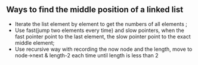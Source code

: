 Ways to find the middle position of a linked list
----
  - Iterate the list element by element to get the numbers of all elements ;
  - Use fast(jump two elements every time) and slow pointers, when the fast pointer point to the last element, 
  the slow  pointer point to the exact middle element;
  - Use recursive way with recording the now node and the length, move to node->next & length-2 each time until length 
  is less than 2

